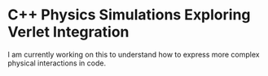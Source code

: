 # C++ Physics Simulations Exploring Verlet Integration

I am currently working on this to understand how to express more complex physical interactions in code.
